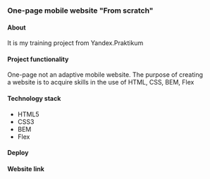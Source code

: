 ### One-page mobile website "From scratch"

#### About
It is my training project from Yandex.Praktikum

#### Project functionality
One-page not an adaptive mobile website. The purpose of creating<br>
a website is to acquire skills in the use of HTML, CSS, BEM, Flex

#### Technology stack
- HTML5
- CSS3
- BEM
- Flex

#### Deploy


#### Website link

